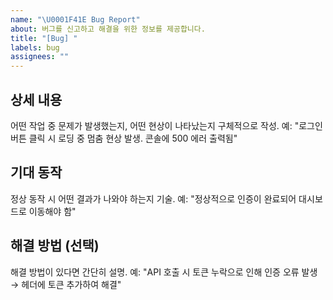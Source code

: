 ```yaml
---
name: "\U0001F41E Bug Report"
about: 버그를 신고하고 해결을 위한 정보를 제공합니다.
title: "[Bug] "
labels: bug
assignees: ""
---
```


## 상세 내용

어떤 작업 중 문제가 발생했는지, 어떤 현상이 나타났는지 구체적으로 작성.
예: "로그인 버튼 클릭 시 로딩 중 멈춤 현상 발생. 콘솔에 500 에러 출력됨"

## 기대 동작

정상 동작 시 어떤 결과가 나와야 하는지 기술.
예: "정상적으로 인증이 완료되어 대시보드로 이동해야 함"

## 해결 방법 (선택)

해결 방법이 있다면 간단히 설명.
예: "API 호출 시 토큰 누락으로 인해 인증 오류 발생 → 헤더에 토큰 추가하여 해결"
